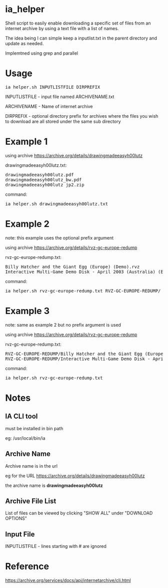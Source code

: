 # ia_helper

Shell script to easily enable downloading a specific set of files from an internet archive by using a text file with a list of names.

The idea being I can simple keep a inputlist.txt in the parent directory and update as needed.

Implemtned using grep and parallel

# Usage
<pre>ia_helper.sh INPUTLISTFILE DIRPREFIX</pre>

INPUTLISTFILE - input file named ARCHIVENAME.txt

ARCHIVENAME - Name of internet archive

DIRPREFIX - optional directory prefix for archives where the files you wish to download are all stored under the same sub directory

# Example 1

using archive https://archive.org/details/drawingmadeeasyh00lutz

drawingmadeeasyh00lutz.txt:
<pre>
drawingmadeeasyh00lutz.pdf
drawingmadeeasyh00lutz_bw.pdf
drawingmadeeasyh00lutz_jp2.zip
</pre>

command:
<pre>ia_helper.sh drawingmadeeasyh00lutz.txt</pre>

# Example 2

note: this example uses the optional prefix argument

using archive https://archive.org/details/rvz-gc-europe-redump

rvz-gc-europe-redump.txt:
<pre>
Billy Hatcher and the Giant Egg (Europe) (Demo).rvz
Interactive Multi-Game Demo Disk - April 2003 (Australia) (En,Fr,De,Es,It).rvz
</pre>

command:
<pre>ia_helper.sh rvz-gc-europe-redump.txt RVZ-GC-EUROPE-REDUMP/</pre>

# Example 3

note: same as example 2 but no prefix argument is used

using archive https://archive.org/details/rvz-gc-europe-redump

rvz-gc-europe-redump.txt:
<pre>
RVZ-GC-EUROPE-REDUMP/Billy Hatcher and the Giant Egg (Europe) (Demo).rvz
RVZ-GC-EUROPE-REDUMP/Interactive Multi-Game Demo Disk - April 2003 (Australia) (En,Fr,De,Es,It).rvz
</pre>

command:
<pre>ia_helper.sh rvz-gc-europe-redump.txt</pre>


# Notes

## IA CLI tool

must be installed in bin path

eg: /usr/local/bin/ia

## Archive Name

Archive name is in the url

eg for the URL https://archive.org/details/drawingmadeeasyh00lutz

the archive name is **drawingmadeeasyh00lutz**

## Archive File List

List of files can be viewed by clicking "SHOW ALL" under "DOWNLOAD OPTIONS"

## Input File

INPUTLISTFILE - lines starting with # are ignored

# Reference

https://archive.org/services/docs/api/internetarchive/cli.html
